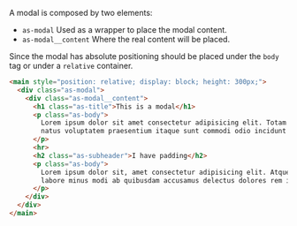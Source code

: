 A modal is composed by two elements:

- `as-modal` Used as a wrapper to place the modal content.
- `as-modal__content` Where the real content will be placed.

Since the modal has absolute positioning should be placed under the `body` tag or under a `relative` container.

```html
<main style="position: relative; display: block; height: 300px;">
  <div class="as-modal">
    <div class="as-modal__content">
      <h1 class="as-title">This is a modal</h1>
      <p class="as-body">
        Lorem ipsum dolor sit amet consectetur adipisicing elit. Totam suscipit sequi provident maxime illum possimus debitis, at
        natus voluptatem praesentium itaque sunt commodi odio incidunt fugiat, cupiditate ipsum officiis eligendi?
      </p>
      <hr>
      <h2 class="as-subheader">I have padding</h2>
      <p class="as-body">
        Lorem ipsum dolor sit, amet consectetur adipisicing elit. Atque voluptas vitae praesentium itaque corporis, soluta iure optio
        labore minus modi ab quibusdam accusamus delectus dolores rem impedit cupiditate tenetur illum?
      </p>
    </div>
  </div>
</main>
```
